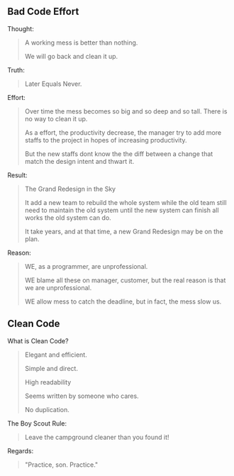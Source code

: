 ## Bad Code Effort

Thought: 

> A working mess is better than nothing.
>
> We will go back and clean it up.

Truth:

>Later Equals Never.

Effort:

> Over time the mess becomes so big and so deep and so tall. There is no way to clean it up.
>
> As a effort, the productivity decrease, the manager try to add more staffs to the project in hopes of increasing productivity.
>
> But the new staffs dont know the the diff between a change that match the design intent and thwart it.

Result:

> The Grand Redesign in the Sky
>
> It add a new team to rebuild the whole system while the old team still need to maintain the old system until the new system can finish all works the old system can do.
>
> It take years, and at that time, a new Grand Redesign may be on the plan.

Reason:

> WE, as a programmer, are unprofessional.
>
> WE blame all these on manager, customer, but the real reason is that we are unprofessional.
>
> WE allow mess to catch the deadline, but in fact, the mess slow us.

## Clean Code

What is Clean Code?

>Elegant and efficient.
>
>Simple and direct.
>
>High readability
>
>Seems written by someone who cares.
>
>No duplication.

The Boy Scout Rule:

> Leave the campground cleaner than you found it!

Regards:

> "Practice, son. Practice."

